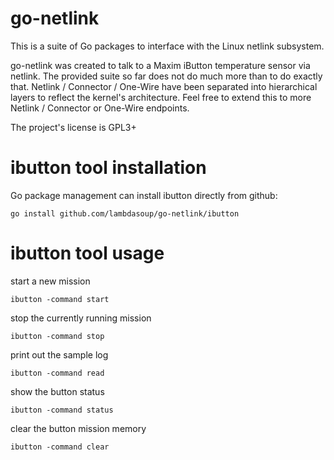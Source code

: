 go-netlink
==========

This is a suite of Go packages to interface with the Linux netlink subsystem.

go-netlink was created to talk to a Maxim iButton temperature sensor via netlink. The provided suite so far does not do much more than to do exactly that. Netlink / Connector / One-Wire have been separated into hierarchical layers to reflect the kernel's architecture. Feel free to extend this to more Netlink / Connector or One-Wire endpoints.

The project's license is GPL3+

# ibutton tool installation

Go package management can install ibutton directly from github:
```
go install github.com/lambdasoup/go-netlink/ibutton
```

# ibutton tool usage

start a new mission
```
ibutton -command start
```

stop the currently running mission
```
ibutton -command stop
```

print out the sample log
```
ibutton -command read
```

show the button status
```
ibutton -command status
```

clear the button mission memory
```
ibutton -command clear
```
